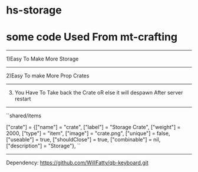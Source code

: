 # hs-storage
# some code Used From mt-crafting
__________________________________
1)Easy To Make More Storage
__________________________________
2)Easy To make More Prop Crates
__________________________________
3) You Have To Take back the Crate oR else it will despawn After server restart


_______________________________________________________________________________________________________

``shared/items


["crate"]  	= {["name"] = "crate", 			["label"] = "Storage Crate", 								["weight"] = 2000, 		["type"] = "item", 			["image"] = "crate.png", 				["unique"] = false, 	["useable"] = true, 	["shouldClose"] = true,    ["combinable"] = nil,   ["description"] = "Storage"},
``
________________________________________________________________________________________________________
Dependency:
https://github.com/WillFatty/qb-keyboard.git
